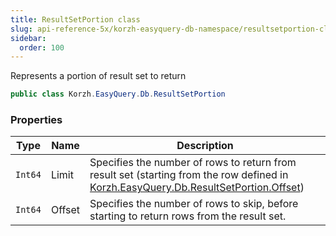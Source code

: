 ```yaml
---
title: ResultSetPortion class
slug: api-reference-5x/korzh-easyquery-db-namespace/resultsetportion-class
sidebar:
  order: 100
---
```


Represents a portion of result set to return
```csharp
public class Korzh.EasyQuery.Db.ResultSetPortion

```

### Properties

| Type | Name | Description | 
| --- | --- | --- | 
| `Int64` | Limit | Specifies the number of rows to return from result set (starting from the row defined in [Korzh.EasyQuery.Db.ResultSetPortion.Offset](/easyquery/docs/api-reference-5x/korzh-easyquery-db-namespace/resultsetportion-class)) | 
| `Int64` | Offset | Specifies the number of rows to skip, before starting to return rows from the result set. |
